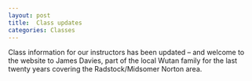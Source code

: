 ```yaml
---
layout: post
title:  Class updates
categories: Classes
---
```


Class information for our instructors has been updated &ndash; and welcome to the website to James Davies, part of the local Wutan family for the last twenty years covering the Radstock/Midsomer Norton area.